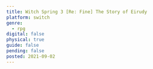 ```yaml
---
title: Witch Spring 3 [Re: Fine] The Story of Eirudy
platform: switch
genre:
  - rpg
digital: false
physical: true
guide: false
pending: false
posted: 2021-09-02
---
```

